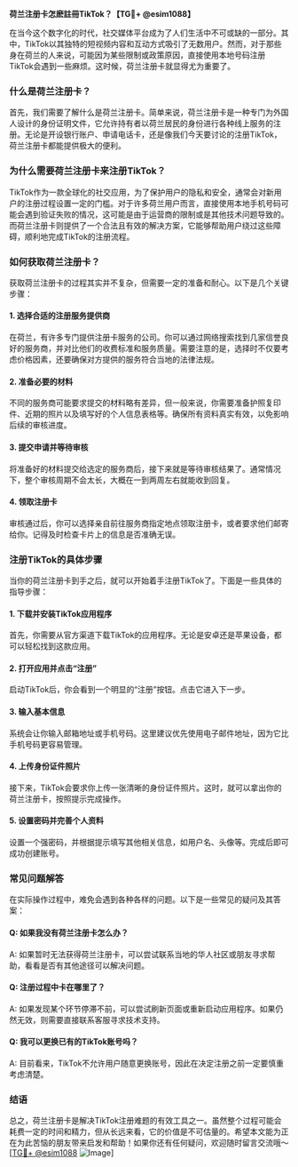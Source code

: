 **荷兰注册卡怎麽註冊TikTok？【TG💪+ @esim1088】**

在当今这个数字化的时代，社交媒体平台成为了人们生活中不可或缺的一部分。其中，TikTok以其独特的短视频内容和互动方式吸引了无数用户。然而，对于那些身在荷兰的人来说，可能因为某些限制或政策原因，直接使用本地号码注册TikTok会遇到一些麻烦。这时候，荷兰注册卡就显得尤为重要了。

### 什么是荷兰注册卡？

首先，我们需要了解什么是荷兰注册卡。简单来说，荷兰注册卡是一种专门为外国人设计的身份证明文件，它允许持有者以荷兰居民的身份进行各种线上服务的注册。无论是开设银行账户、申请电话卡，还是像我们今天要讨论的注册TikTok，荷兰注册卡都能提供极大的便利。

### 为什么需要荷兰注册卡来注册TikTok？

TikTok作为一款全球化的社交应用，为了保护用户的隐私和安全，通常会对新用户的注册过程设置一定的门槛。对于许多荷兰用户而言，直接使用本地手机号码可能会遇到验证失败的情况，这可能是由于运营商的限制或是其他技术问题导致的。而荷兰注册卡则提供了一个合法且有效的解决方案，它能够帮助用户绕过这些障碍，顺利地完成TikTok的注册流程。

### 如何获取荷兰注册卡？

获取荷兰注册卡的过程其实并不复杂，但需要一定的准备和耐心。以下是几个关键步骤：

#### 1. **选择合适的注册服务提供商**
   在荷兰，有许多专门提供注册卡服务的公司。你可以通过网络搜索找到几家信誉良好的服务商，并对比他们的收费标准和服务质量。需要注意的是，选择时不仅要考虑价格因素，还要确保对方提供的服务符合当地的法律法规。

#### 2. **准备必要的材料**
   不同的服务商可能要求提交的材料略有差异，但一般来说，你需要准备护照复印件、近期的照片以及填写好的个人信息表格等。确保所有资料真实有效，以免影响后续的审核进度。

#### 3. **提交申请并等待审核**
   将准备好的材料提交给选定的服务商后，接下来就是等待审核结果了。通常情况下，整个审核周期不会太长，大概在一到两周左右就能收到回复。

#### 4. **领取注册卡**
   审核通过后，你可以选择亲自前往服务商指定地点领取注册卡，或者要求他们邮寄给你。记得及时检查卡片上的信息是否准确无误。

### 注册TikTok的具体步骤

当你的荷兰注册卡到手之后，就可以开始着手注册TikTok了。下面是一些具体的指导步骤：

#### 1. **下载并安装TikTok应用程序**
   首先，你需要从官方渠道下载TikTok的应用程序。无论是安卓还是苹果设备，都可以轻松找到这款应用。

#### 2. **打开应用并点击“注册”**
   启动TikTok后，你会看到一个明显的“注册”按钮。点击它进入下一步。

#### 3. **输入基本信息**
   系统会让你输入邮箱地址或手机号码。这里建议优先使用电子邮件地址，因为它比手机号码更容易管理。

#### 4. **上传身份证件照片**
   接下来，TikTok会要求你上传一张清晰的身份证件照片。这时，就可以拿出你的荷兰注册卡，按照提示完成操作。

#### 5. **设置密码并完善个人资料**
   设置一个强密码，并根据提示填写其他相关信息，如用户名、头像等。完成后即可成功创建账号。

### 常见问题解答

在实际操作过程中，难免会遇到各种各样的问题。以下是一些常见的疑问及其答案：

#### Q: 如果我没有荷兰注册卡怎么办？
A: 如果暂时无法获得荷兰注册卡，可以尝试联系当地的华人社区或朋友寻求帮助，看看是否有其他途径可以解决问题。

#### Q: 注册过程中卡在哪里了？
A: 如果发现某个环节停滞不前，可以尝试刷新页面或重新启动应用程序。如果仍然无效，则需要直接联系客服寻求技术支持。

#### Q: 我可以更换已有的TikTok账号吗？
A: 目前看来，TikTok不允许用户随意更换账号，因此在决定注册之前一定要慎重考虑清楚。

### 结语

总之，荷兰注册卡是解决TikTok注册难题的有效工具之一。虽然整个过程可能会耗费一定的时间和精力，但从长远来看，它的价值是不可估量的。希望本文能为正在为此苦恼的朋友带来启发和帮助！如果你还有任何疑问，欢迎随时留言交流哦～[[TG💪+ @esim1088](https://t.me/s/esim1088) ![Image](https://i.postimg.cc/4NQfJmqS/Snipaste-2025-05-13-00-14-12.png)]